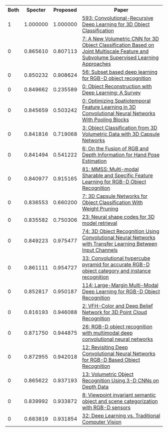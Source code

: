 <html><table><tr>
<th>Both</th>
<th>Specter</th>
<th>Proposed</th>
<th>Paper</th>
</tr>
<tr>
<td>1</td>
<td>1.000000</td>
<td>1.000000</td>
<td><a href="https://www.semanticscholar.org/paper/cc75c81148245198d4c6d4c8fcbbae487215903b">593: Convolutional-Recursive Deep Learning for 3D Object Classification</a></td>
</tr>
<tr>
<td>0</td>
<td>0.865610</td>
<td>0.807113</td>
<td><a href="https://www.semanticscholar.org/paper/66fe828d7c764d8f0a7ce846db2d6ebe4657251e">7: A New Volumetric CNN for 3D Object Classification Based on Joint Multiscale Feature and Subvolume Supervised Learning Approaches</a></td>
</tr>
<tr>
<td>0</td>
<td>0.850232</td>
<td>0.908624</td>
<td><a href="https://www.semanticscholar.org/paper/8e52238300458dbacc81d3396efea7eb219f12f8">56: Subset based deep learning for RGB-D object recognition</a></td>
</tr>
<tr>
<td>0</td>
<td>0.849662</td>
<td>0.235589</td>
<td><a href="https://www.semanticscholar.org/paper/dccf82d9d10c2b10d39b3669aec01597b19bd03e">0: Object Reconstruction with Deep Learning: A Survey</a></td>
</tr>
<tr>
<td>0</td>
<td>0.845659</td>
<td>0.503242</td>
<td><a href="https://www.semanticscholar.org/paper/30f240cca9abb5faffee9f44bd285573f2c0fb39">0: Optimizing Spatiotemporal Feature Learning in 3D Convolutional Neural Networks With Pooling Blocks</a></td>
</tr>
<tr>
<td>0</td>
<td>0.841816</td>
<td>0.719068</td>
<td><a href="https://www.semanticscholar.org/paper/0894d608d50f4a42662b19039cafb3dc9607c372">3: Object Classification from 3D Volumetric Data with 3D Capsule Networks</a></td>
</tr>
<tr>
<td>0</td>
<td>0.841494</td>
<td>0.541222</td>
<td><a href="https://www.semanticscholar.org/paper/158324e0eb67e48145d09c38e8fba50a7638678d">6: On the Fusion of RGB and Depth Information for Hand Pose Estimation</a></td>
</tr>
<tr>
<td>0</td>
<td>0.840977</td>
<td>0.915165</td>
<td><a href="https://www.semanticscholar.org/paper/561f143a1ec775a024b156e0b140124d1c8fae73">81: MMSS: Multi-modal Sharable and Specific Feature Learning for RGB-D Object Recognition</a></td>
</tr>
<tr>
<td>0</td>
<td>0.836553</td>
<td>0.660200</td>
<td><a href="https://www.semanticscholar.org/paper/4d761435633a1f93c3f6c6550ca1f194909ebf46">7: 3D Capsule Networks for Object Classification With Weight Pruning</a></td>
</tr>
<tr>
<td>0</td>
<td>0.835582</td>
<td>0.750306</td>
<td><a href="https://www.semanticscholar.org/paper/e74c6a2f15e231486c12a83fc98585f2936d671e">23: Neural shape codes for 3D model retrieval</a></td>
</tr>
<tr>
<td>0</td>
<td>0.849223</td>
<td>0.975477</td>
<td><a href="https://www.semanticscholar.org/paper/babeefc9d686b5e08d5e9b5c2090baed66d2ee2e">74: 3D Object Recognition Using Convolutional Neural Networks with Transfer Learning Between Input Channels</a></td>
</tr>
<tr>
<td>0</td>
<td>0.861111</td>
<td>0.954727</td>
<td><a href="https://www.semanticscholar.org/paper/7da78191cc171cb99d4a9cc6dd7200b8ba725e97">33: Convolutional hypercube pyramid for accurate RGB-D object category and instance recognition</a></td>
</tr>
<tr>
<td>0</td>
<td>0.852817</td>
<td>0.950187</td>
<td><a href="https://www.semanticscholar.org/paper/a18cc92111c7dafc1e1dbbabf5296083bb55d3ba">114: Large-Margin Multi-Modal Deep Learning for RGB-D Object Recognition</a></td>
</tr>
<tr>
<td>0</td>
<td>0.816193</td>
<td>0.946088</td>
<td><a href="https://www.semanticscholar.org/paper/78e0bfecbe5a2a0d776b4b7a6473ba71333e821a">2: VFH-Color and Deep Belief Network for 3D Point Cloud Recognition</a></td>
</tr>
<tr>
<td>0</td>
<td>0.871750</td>
<td>0.944875</td>
<td><a href="https://www.semanticscholar.org/paper/88fab261b4e95126db22c432966bf5848503a19d">26: RGB-D object recognition with multimodal deep convolutional neural networks</a></td>
</tr>
<tr>
<td>0</td>
<td>0.872955</td>
<td>0.942018</td>
<td><a href="https://www.semanticscholar.org/paper/c6753e52c43ff72cabde85890c323ab257b10d77">12: Revisiting Deep Convolutional Neural Networks for RGB-D Based Object Recognition</a></td>
</tr>
<tr>
<td>0</td>
<td>0.865622</td>
<td>0.937193</td>
<td><a href="https://www.semanticscholar.org/paper/6c528568782b54dacc7a20db2e2d85f418674047">13: Volumetric Object Recognition Using 3-D CNNs on Depth Data</a></td>
</tr>
<tr>
<td>0</td>
<td>0.839992</td>
<td>0.933872</td>
<td><a href="https://www.semanticscholar.org/paper/77218019026c79441d40b2650ba0bbbb08c4c727">8: Viewpoint invariant semantic object and scene categorization with RGB-D sensors</a></td>
</tr>
<tr>
<td>0</td>
<td>0.683819</td>
<td>0.931854</td>
<td><a href="https://www.semanticscholar.org/paper/dea1903672cc2c548ed7053845991f403478e8be">32: Deep Learning vs. Traditional Computer Vision</a></td>
</tr>
</table></html>

